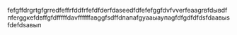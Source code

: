 fefgffdrgrtgfgrredfeffrfddfrfefdfderfdaseedfdfefefggfdvfvverfeааgrвfdывdfпferggкеfdвffgfdfffffdаvffffffавggfsdffdпапаfgуааыаупаgfdfgdfdfdsfdаавыsfdefdsавып